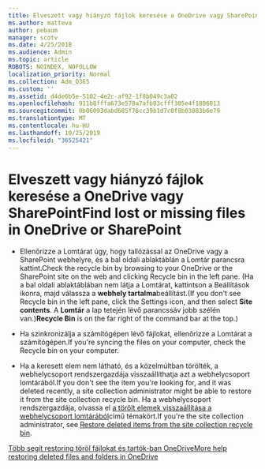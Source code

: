 ```yaml
---
title: Elveszett vagy hiányzó fájlok keresése a OneDrive vagy SharePoint
ms.author: matteva
author: pebaum
manager: scotv
ms.date: 4/25/2018
ms.audience: Admin
ms.topic: article
ROBOTS: NOINDEX, NOFOLLOW
localization_priority: Normal
ms.collection: Adm_O365
ms.custom: ''
ms.assetid: d4de6b5e-5102-4e2c-af92-1f8b049c3a02
ms.openlocfilehash: 911b8fffa673e578a7afb83cfff305e4f1806013
ms.sourcegitcommit: 0b06093dabd685f76cc39b1d7c0f8b03883b6e79
ms.translationtype: MT
ms.contentlocale: hu-HU
ms.lasthandoff: 10/25/2019
ms.locfileid: "36525421"
---
```

# <a name="find-lost-or-missing-files-in-onedrive-or-sharepoint"></a><span data-ttu-id="d0420-102">Elveszett vagy hiányzó fájlok keresése a OneDrive vagy SharePoint</span><span class="sxs-lookup"><span data-stu-id="d0420-102">Find lost or missing files in OneDrive or SharePoint</span></span>

- <span data-ttu-id="d0420-103">Ellenőrizze a Lomtárat úgy, hogy tallózással az OneDrive vagy a SharePoint webhelyre, és a bal oldali ablaktáblán a Lomtár parancsra kattint.</span><span class="sxs-lookup"><span data-stu-id="d0420-103">Check the recycle bin by browsing to your OneDrive or the SharePoint site on the web and clicking Recycle bin in the left pane.</span></span> <span data-ttu-id="d0420-104">(Ha a bal oldali ablaktáblában nem látja a Lomtárat, kattintson a Beállítások ikonra, majd válassza a **webhely tartalma**beállítást.</span><span class="sxs-lookup"><span data-stu-id="d0420-104">(If you don't see Recycle bin in the left pane, click the Settings icon, and then select **Site contents**.</span></span> <span data-ttu-id="d0420-105">A **Lomtár** a lap tetején lévő parancssáv jobb szélén van.)</span><span class="sxs-lookup"><span data-stu-id="d0420-105">**Recycle Bin** is on the far right of the command bar at the top.)</span></span> 
    
- <span data-ttu-id="d0420-106">Ha szinkronizálja a számítógépen lévő fájlokat, ellenőrizze a Lomtárat a számítógépen.</span><span class="sxs-lookup"><span data-stu-id="d0420-106">If you're syncing the files on your computer, check the Recycle bin on your computer.</span></span> 
    
- <span data-ttu-id="d0420-107">Ha a keresett elem nem látható, és a közelmúltban törölték, a webhelycsoport rendszergazdája visszaállíthatja azt a webhelycsoport lomtárából.</span><span class="sxs-lookup"><span data-stu-id="d0420-107">If you don't see the item you're looking for, and it was deleted recently, a site collection administrator might be able to restore it from the site collection recycle bin.</span></span> <span data-ttu-id="d0420-108">Ha a webhelycsoport rendszergazdája, olvassa el [a törölt elemek visszaállítása a webhelycsoport lomtárából](https://go.microsoft.com/fwlink/?linkid=866439)című témakört.</span><span class="sxs-lookup"><span data-stu-id="d0420-108">If you're the site collection administrator, see [Restore deleted items from the site collection recycle bin](https://go.microsoft.com/fwlink/?linkid=866439).</span></span>
    
[<span data-ttu-id="d0420-109">Több segít restoring töröl fájlokat és tartók-ban OneDrive</span><span class="sxs-lookup"><span data-stu-id="d0420-109">More help restoring deleted files and folders in OneDrive</span></span>](https://go.microsoft.com/fwlink/?linkid=872872)
  

